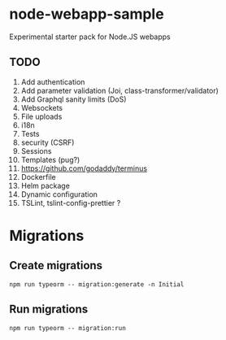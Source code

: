 # node-webapp-sample
Experimental starter pack for Node.JS webapps

## TODO
1. Add authentication
1. Add parameter validation (Joi, class-transformer/validator)
1. Add Graphql sanity limits (DoS)
1. Websockets
1. File uploads
1. i18n
1. Tests
1. security (CSRF)
1. Sessions
1. Templates (pug?)
1. https://github.com/godaddy/terminus
1. Dockerfile
1. Helm package
1. Dynamic configuration
1. TSLint, tslint-config-prettier ?

# Migrations
## Create migrations

    npm run typeorm -- migration:generate -n Initial

## Run migrations

    npm run typeorm -- migration:run
